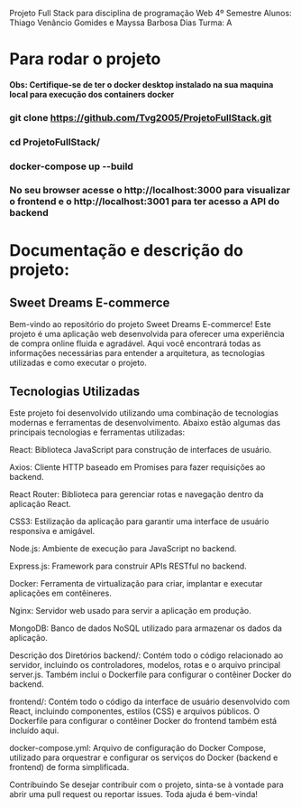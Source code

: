Projeto Full Stack para disciplina de programação Web 4º Semestre
Alunos: Thiago Venâncio Gomides e Mayssa Barbosa Dias 
Turma: A

# Para rodar o projeto

#### Obs: Certifique-se de ter o docker desktop instalado na sua maquina local para execução dos containers docker

### git clone https://github.com/Tvg2005/ProjetoFullStack.git
### cd ProjetoFullStack/
### docker-compose up --build
### No seu browser acesse o http://localhost:3000 para visualizar o frontend e o http://localhost:3001 para ter acesso a API do backend


# Documentação e descrição do projeto: 

## Sweet Dreams E-commerce
Bem-vindo ao repositório do projeto Sweet Dreams E-commerce! Este projeto é uma aplicação web desenvolvida para oferecer uma experiência de compra online fluida e agradável. Aqui você encontrará todas as informações necessárias para entender a arquitetura, as tecnologias utilizadas e como executar o projeto.

## Tecnologias Utilizadas
Este projeto foi desenvolvido utilizando uma combinação de tecnologias modernas e ferramentas de desenvolvimento. Abaixo estão algumas das principais tecnologias e ferramentas utilizadas:

React: Biblioteca JavaScript para construção de interfaces de usuário.

Axios: Cliente HTTP baseado em Promises para fazer requisições ao backend.

React Router: Biblioteca para gerenciar rotas e navegação dentro da aplicação React.

CSS3: Estilização da aplicação para garantir uma interface de usuário responsiva e amigável.

Node.js: Ambiente de execução para JavaScript no backend.

Express.js: Framework para construir APIs RESTful no backend.

Docker: Ferramenta de virtualização para criar, implantar e executar aplicações em contêineres.

Nginx: Servidor web usado para servir a aplicação em produção.

MongoDB: Banco de dados NoSQL utilizado para armazenar os dados da aplicação.

Descrição dos Diretórios
backend/: Contém todo o código relacionado ao servidor, incluindo os controladores, modelos, rotas e o arquivo principal server.js. Também inclui o Dockerfile para configurar o contêiner Docker do backend.

frontend/: Contém todo o código da interface de usuário desenvolvido com React, incluindo componentes, estilos (CSS) e arquivos públicos. O Dockerfile para configurar o contêiner Docker do frontend também está incluído aqui.

docker-compose.yml: Arquivo de configuração do Docker Compose, utilizado para orquestrar e configurar os serviços do Docker (backend e frontend) de forma simplificada.

Contribuindo
Se desejar contribuir com o projeto, sinta-se à vontade para abrir uma pull request ou reportar issues. Toda ajuda é bem-vinda!